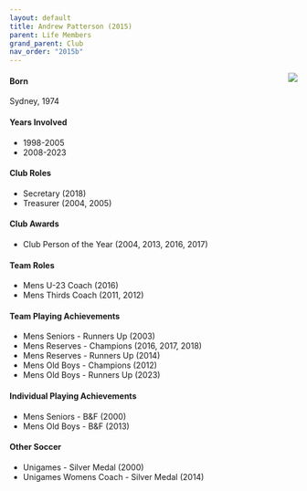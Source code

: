```yaml
---
layout: default
title: Andrew Patterson (2015)
parent: Life Members
grand_parent: Club
nav_order: "2015b"
---
```


<img style="float: right;" src="patto.png">

#### Born
 
Sydney, 1974

#### Years Involved

* 1998-2005
* 2008-2023

#### Club Roles

* Secretary (2018)
* Treasurer (2004, 2005)

#### Club Awards

* Club Person of the Year (2004, 2013, 2016, 2017) 

#### Team Roles

* Mens U-23 Coach (2016) 
* Mens Thirds Coach (2011, 2012) 

#### Team Playing Achievements

* Mens Seniors - Runners Up (2003)
* Mens Reserves - Champions (2016, 2017, 2018)
* Mens Reserves - Runners Up (2014)
* Mens Old Boys - Champions (2012)
* Mens Old Boys - Runners Up (2023)

#### Individual Playing Achievements

* Mens Seniors - B&F (2000) 
* Mens Old Boys - B&F (2013) 

#### Other Soccer

* Unigames - Silver Medal (2000)
* Unigames Womens Coach - Silver Medal (2014)
